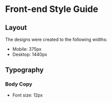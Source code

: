 # Front-end Style Guide

## Layout

The designs were created to the following widths:

- Mobile: 375px
- Desktop: 1440px

## Typography

### Body Copy

- Font size: 12px
